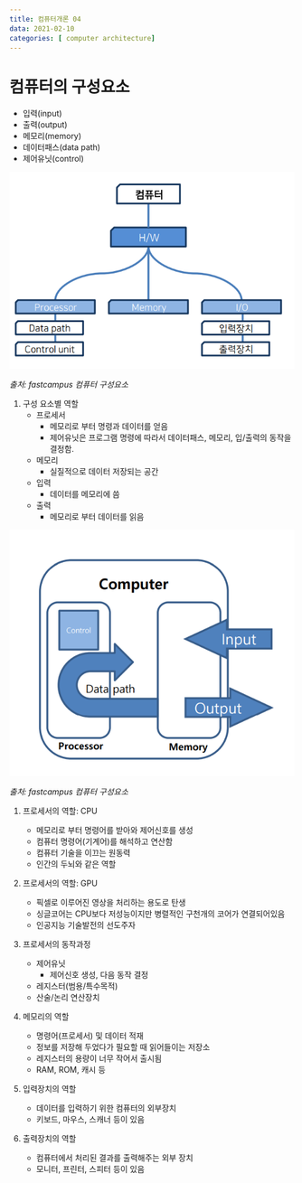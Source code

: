 ```yaml
---
title: 컴퓨터개론 04
data: 2021-02-10
categories: [ computer architecture]
---
```


# 컴퓨터의 구성요소

- 입력(input)
- 출력(output)
- 메모리(memory)
- 데이터패스(data path)
- 제어유닛(control)

![이미지1](https://github.com/redbean88/redbean88.github.io/blob/master/img/ch3_01.png?raw=true)

_출처: fastcampus 컴퓨터 구성요소_

1. 구성 요소별 역할
    - 프로세서
        - 메모리로 부터 명령과 데이터를 얻음
        - 제어유닛은 프로그램 명령에 따라서 데이터패스, 메모리, 입/출력의 동작을 결정함.
    - 메모리
        - 실질적으로 데이터 저장되는 공간
    - 입력
        - 데이터를 메모리에 씀
    - 출력
        - 메모리로 부터 데이터를 읽음

![이미지1](https://github.com/redbean88/redbean88.github.io/blob/master/img/ch3_02.png?raw=true)

_출처: fastcampus 컴퓨터 구성요소_

1. 프로세서의 역할: CPU
    - 메모리로 부터 명령어를 받아와 제어신호를 생성
    - 컴퓨터 명령어(기계어)를 해석하고 연산함
    - 컴퓨터 기술을 이끄는 원동력
    - 인간의 두뇌와 같은 역할

2. 프로세서의 역할: GPU
    - 픽셀로 이루어진 영상을 처리하는 용도로 탄생
    - 싱글코어는 CPU보다 저성능이지만 병렬적인 구천개의 코어가 연결되어있음
    - 인공지능 기술발전의 선도주자

3. 프로세서의 동작과정
    - 제어유닛
        - 제어신호 생성, 다음 동작 결정
    - 레지스터(범용/특수목적)
    - 산술/논리 연산장치

4. 메모리의 역할
    - 명령어(프로세서) 및 데이터 적재
    - 정보를 저장해 두었다가 필요할 때 읽어들이는 저장소
    - 레지스터의 용량이 너무 작어서 출시됨
    - RAM, ROM, 캐시 등

5. 입력장치의 역할
    - 데이터를 입력하기 위한 컴퓨터의 외부장치
    - 키보드, 마우스, 스캐너 등이 있음

6. 출력장치의 역할
    - 컴퓨터에서 처리된 결과를 출력해주는 외부 장치
    - 모니터, 프린터, 스피터 등이 있음